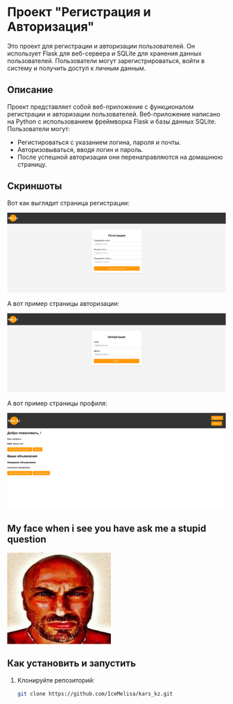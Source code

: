 # Проект "Регистрация и Авторизация"

Это проект для регистрации и авторизации пользователей. Он использует Flask для веб-сервера и SQLite для хранения данных пользователей. Пользователи могут зарегистрироваться, войти в систему и получить доступ к личным данным.

## Описание

Проект представляет собой веб-приложение с функционалом регистрации и авторизации пользователей. Веб-приложение написано на Python с использованием фреймворка Flask и базы данных SQLite. Пользователи могут:

- Регистироваться с указанием логина, пароля и почты.
- Авторизовываться, вводя логин и пароль.
- После успешной авторизации они перенаправляются на домашнюю страницу.

## Скриншоты

Вот как выглядит страница регистрации:

![Страница регистрации](images/reg.png)


А вот пример страницы авторизации:

![Страница авторизации](images/log.png)


А вот пример страницы профиля:

![Страница авторизации](images/profile.png)



## My face when i see you have ask me a stupid question

![My face](images/images.jpeg)

## Как установить и запустить

1. Клонируйте репозиторий:

   ```bash
   git clone https://github.com/IceMelisa/kars_kz.git
